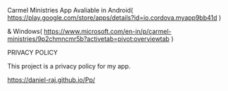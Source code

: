 Carmel Ministries App
Avaliable in Android( https://play.google.com/store/apps/details?id=io.cordova.myapp9bb41d )

& Windows( https://www.microsoft.com/en-in/p/carmel-ministries/9p2chmncmr5b?activetab=pivot:overviewtab )


PRIVACY POLICY

This project is a privacy policy for my app.

https://daniel-raj.github.io/Pp/
